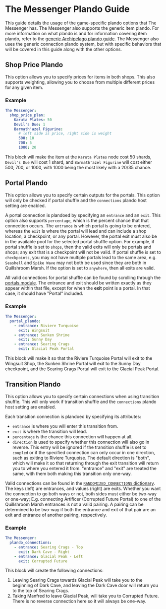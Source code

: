 # The Messenger Plando Guide

This guide details the usage of the game-specific plando options that The Messenger has. The Messenger also supports the
generic item plando. For more information on what plando is and for information covering item plando, refer to the
[generic Archipelago plando guide](/tutorial/Archipelago/plando/en). The Messenger also uses the generic connection
plando system, but with specific behaviors that will be covered in this guide along with the other options.

## Shop Price Plando

This option allows you to specify prices for items in both shops. This also supports weighting, allowing you to choose
from multiple different prices for any given item.

### Example

```yaml
The Messenger:
  shop_price_plan:
    Karuta Plates: 50
    Devil's Due: 1
    Barmath'azel Figurine:
      # left side is price, right side is weight
      500: 10
      700: 5
      1000: 20
```

This block will make the item at the `Karuta Plates` node cost 50 shards, `Devil's Due` will cost 1 shard, and
`Barmath'azel Figurine` will cost either 500, 700, or 1000, with 1000 being the most likely with a 20/35 chance.

## Portal Plando

This option allows you to specify certain outputs for the portals. This option will only be checked if portal shuffle
and the `connections` plando host setting are enabled.

A portal connection is plandoed by specifying an `entrance` and an `exit`. This option also supports `percentage`, which
is the percent chance that that connection occurs. The `entrance` is which portal is going to be entered, whereas the
`exit` is where the portal will lead and can include a shop location, a checkpoint, or any portal. However, the
portal exit must also be in the available pool for the selected portal shuffle option. For example, if portal shuffle is
set to `shops`, then the valid exits will only be portals and shops; any exit that is a checkpoint will not be valid. If
portal shuffle is set to `checkpoints`, you may not have multiple portals lead to the same area, e.g. `Seashell` and
`Spike Wave` may not both be used since they are both in Quillshroom Marsh. If the option is set to `anywhere`, then all
exits are valid.

All valid connections for portal shuffle can be found by scrolling through the [portals module](https://github.com/ArchipelagoMW/Archipelago/blob/main/worlds/messenger/portals.py#L12).
The entrance and exit should be written exactly as they appear within that file, except for when the **exit** point is a
portal. In that case, it should have "Portal" included.

### Example

```yaml
The Messenger:
  portal_plando:
    - entrance: Riviere Turquoise
      exit: Wingsuit
    - entrance: Sunken Shrine
      exit: Sunny Day
    - entrance: Searing Crags
      exit: Glacial Peak Portal
```

This block will make it so that the Riviere Turquoise Portal will exit to the Wingsuit Shop, the Sunken Shrine Portal
will exit to the Sunny Day checkpoint, and the Searing Crags Portal will exit to the Glacial Peak Portal.

## Transition Plando

This option allows you to specify certain connections when using transition shuffle. This will only work if
transition shuffle and the `connections` plando host setting are enabled. 

Each transition connection is plandoed by specifying its attributes:

* `entrance` is where you will enter this transition from.
* `exit` is where the transition will lead.
* `percentage` is the chance this connection will happen at all.
* `direction` is used to specify whether this connection will also go in reverse. This entry will be ignored if the
  transition shuffle is set to `coupled` or if the specified connection can only occur in one direction, such as exiting
  to Riviere Turquoise. The default direction is "both", which will make it so that returning through the exit
  transition will return you to where you entered it from. "entrance" and "exit" are treated the same, with them both
  making this transition only one-way.

Valid connections can be found in the [`RANDOMIZED_CONNECTIONS` dictionary](https://github.com/ArchipelagoMW/Archipelago/blob/main/worlds/messenger/connections.py#L640).
The keys (left) are entrances, and values (right) are exits. Whether you want the connection to go both ways or not,
both sides must either be two-way or one-way; E.g. connecting Artificer (Corrupted Future Portal) to one of the
Quillshroom Marsh entrances is not a valid pairing. A pairing can be determined to be two-way if both the entrance and
exit of that pair are an exit and entrance of another pairing, respectively.

### Example

```yaml
The Messenger:
  plando_connections:
    - entrance: Searing Crags - Top
      exit: Dark Cave - Right
    - entrance: Glacial Peak - Left
      exit: Corrupted Future
```

This block will create the following connections:
1. Leaving Searing Crags towards Glacial Peak will take you to the beginning of Dark Cave, and leaving the Dark Cave
   door will return you to the top of Searing Crags.
2. Taking Manfred to leave Glacial Peak, will take you to Corrupted Future. There is no reverse connection here so it
   will always be one-way.
